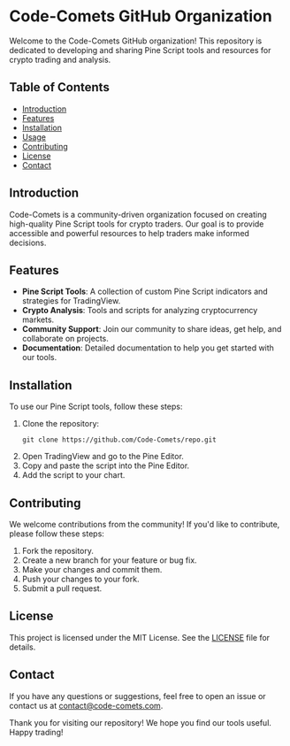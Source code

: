 # Code-Comets GitHub Organization

Welcome to the Code-Comets GitHub organization! This repository is dedicated to developing and sharing Pine Script tools and resources for crypto trading and analysis.

## Table of Contents

- [Introduction](#introduction)
- [Features](#features)
- [Installation](#installation)
- [Usage](#usage)
- [Contributing](#contributing)
- [License](#license)
- [Contact](#contact)

## Introduction

Code-Comets is a community-driven organization focused on creating high-quality Pine Script tools for crypto traders. Our goal is to provide accessible and powerful resources to help traders make informed decisions.

## Features

- **Pine Script Tools**: A collection of custom Pine Script indicators and strategies for TradingView.
- **Crypto Analysis**: Tools and scripts for analyzing cryptocurrency markets.
- **Community Support**: Join our community to share ideas, get help, and collaborate on projects.
- **Documentation**: Detailed documentation to help you get started with our tools.

## Installation

To use our Pine Script tools, follow these steps:

1. Clone the repository:
   ```
   git clone https://github.com/Code-Comets/repo.git
   ```
2. Open TradingView and go to the Pine Editor.
3. Copy and paste the script into the Pine Editor.
4. Add the script to your chart.

## Contributing

We welcome contributions from the community! If you'd like to contribute, please follow these steps:

1. Fork the repository.
2. Create a new branch for your feature or bug fix.
3. Make your changes and commit them.
4. Push your changes to your fork.
5. Submit a pull request.

## License

This project is licensed under the MIT License. See the [LICENSE](LICENSE) file for details.

## Contact

If you have any questions or suggestions, feel free to open an issue or contact us at [contact@code-comets.com](mailto:contact@code-comets.com).

Thank you for visiting our repository! We hope you find our tools useful. Happy trading!
